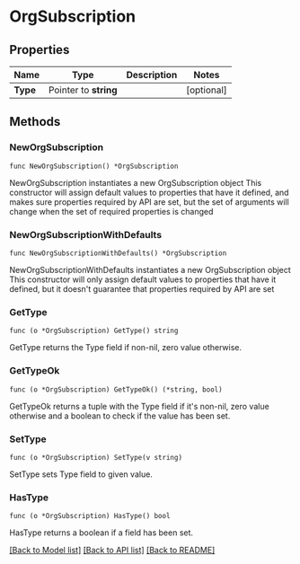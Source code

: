 # OrgSubscription

## Properties

Name | Type | Description | Notes
------------ | ------------- | ------------- | -------------
**Type** | Pointer to **string** |  | [optional] 

## Methods

### NewOrgSubscription

`func NewOrgSubscription() *OrgSubscription`

NewOrgSubscription instantiates a new OrgSubscription object
This constructor will assign default values to properties that have it defined,
and makes sure properties required by API are set, but the set of arguments
will change when the set of required properties is changed

### NewOrgSubscriptionWithDefaults

`func NewOrgSubscriptionWithDefaults() *OrgSubscription`

NewOrgSubscriptionWithDefaults instantiates a new OrgSubscription object
This constructor will only assign default values to properties that have it defined,
but it doesn't guarantee that properties required by API are set

### GetType

`func (o *OrgSubscription) GetType() string`

GetType returns the Type field if non-nil, zero value otherwise.

### GetTypeOk

`func (o *OrgSubscription) GetTypeOk() (*string, bool)`

GetTypeOk returns a tuple with the Type field if it's non-nil, zero value otherwise
and a boolean to check if the value has been set.

### SetType

`func (o *OrgSubscription) SetType(v string)`

SetType sets Type field to given value.

### HasType

`func (o *OrgSubscription) HasType() bool`

HasType returns a boolean if a field has been set.


[[Back to Model list]](../README.md#documentation-for-models) [[Back to API list]](../README.md#documentation-for-api-endpoints) [[Back to README]](../README.md)


